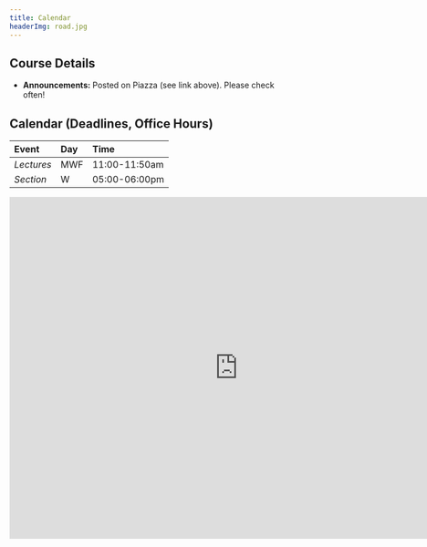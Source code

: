 ```yaml
---
title: Calendar
headerImg: road.jpg
---
```


## Course Details

- **Announcements:**     Posted on Piazza (see link above). Please check often!

## Calendar (Deadlines, Office Hours)

| **Event** | **Day**    | **Time**      |
|:----------|:-----------|:--------------|
| *Lectures* |  MWF      | 11:00-11:50am |
| *Section*  |  W        | 05:00-06:00pm |


<iframe src="https://calendar.google.com/calendar/embed?src=eng.ucsd.edu_k432eefluhun97rf058rpp3kvc%40group.calendar.google.com&ctz=America%2FLos_Angeles" style="border: 0" width="800" height="600" frameborder="0" scrolling="no"></iframe>

<!-- 
<iframe src="https://calendar.google.com/calendar/embed?src=eng.ucsd.edu_qgeolh0hkudktfm6kmdru84ci0%40group.calendar.google.com&ctz=America%2FLos_Angeles"
        style="border: 0" width="800" height="600" frameborder="0" scrolling="no"></iframe>

<iframe src="https://calendar.google.com/calendar/embed?src=eng.ucsd.edu_p3oluib6ktqf62gr1dbpsd4tm0%40group.calendar.google.com"
        style="border: 0" width="800" height="600" frameborder="0" scrolling="no"></iframe>

<iframe src="https://calendar.google.com/calendar/embed?src=eng.ucsd.edu_e2991iajgiuthctisdftq7lg38%40group.calendar.google.com"
        style="border: 0" width="800" height="600" frameborder="0" scrolling="no"></iframe>
-->